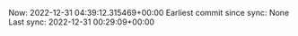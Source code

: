 Now: 2022-12-31 04:39:12.315469+00:00 Earliest commit since sync: None Last sync: 2022-12-31 00:29:09+00:00
